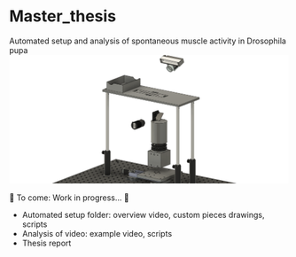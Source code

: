 # Master_thesis
Automated setup and analysis of spontaneous muscle activity in Drosophila pupa
![Illustration of the automated setup](Automated_setup/Camera_cleaned_v.png)


🚧 To come: Work in progress... 🚧

- Automated setup folder: overview video, custom pieces drawings, scripts
- Analysis of video: example video, scripts
- Thesis report
